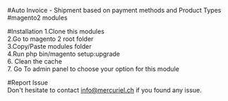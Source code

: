 #Auto Invoice - Shipment based on payment methods and Product Types</br>
#magento2 modules</br>

#Installation
1.Clone this modules</br>
2.Go to magento 2 root folder</br>
3.Copy/Paste modules folder </br>
4.Run php bin/magento setup:upgrade</br>
6. Clean the cache</br>
7. Go To admin panel to choose your option for this module</br>

#Report Issue</br>
Don't hesitate to contact info@mercuriel.ch if you found any issue.


